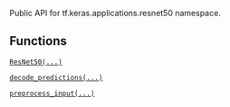 Public API for tf.keras.applications.resnet50 namespace.



## Functions
[ `ResNet50(...)` ](https://tensorflow.google.cn/api_docs/python/tf/keras/applications/ResNet50)

[ `decode_predictions(...)` ](https://tensorflow.google.cn/api_docs/python/tf/keras/applications/resnet/decode_predictions)

[ `preprocess_input(...)` ](https://tensorflow.google.cn/api_docs/python/tf/keras/applications/resnet/preprocess_input)

